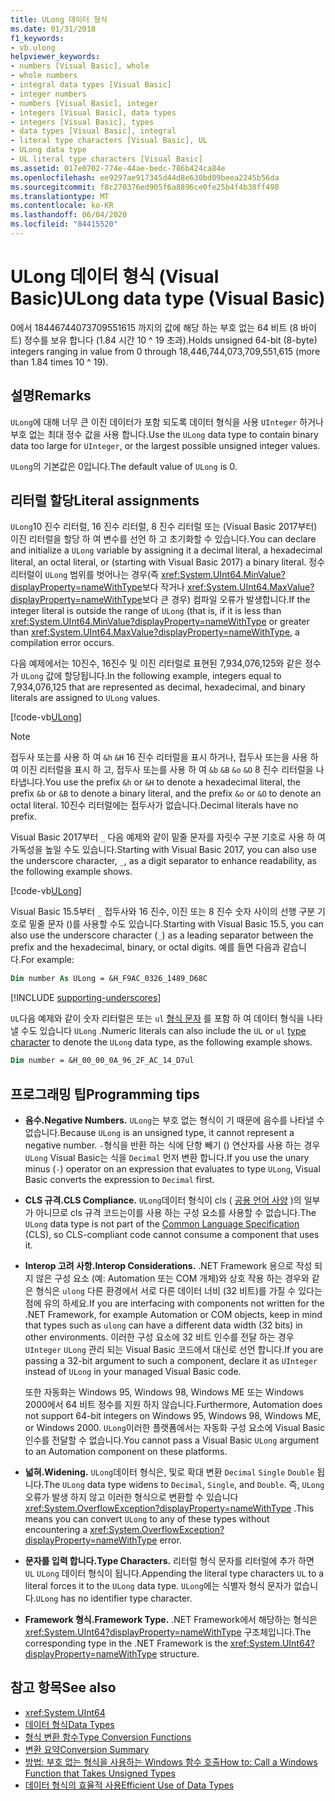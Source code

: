 ```yaml
---
title: ULong 데이터 형식
ms.date: 01/31/2018
f1_keywords:
- vb.ulong
helpviewer_keywords:
- numbers [Visual Basic], whole
- whole numbers
- integral data types [Visual Basic]
- integer numbers
- numbers [Visual Basic], integer
- integers [Visual Basic], data types
- integers [Visual Basic], types
- data types [Visual Basic], integral
- literal type characters [Visual Basic], UL
- ULong data type
- UL literal type characters [Visual Basic]
ms.assetid: 017e0702-774e-44ae-bedc-786b424ca84e
ms.openlocfilehash: ee9297ae917345d44d8e630bd09beea2245b56da
ms.sourcegitcommit: f8c270376ed905f6a8896ce0fe25b4f4b38ff498
ms.translationtype: MT
ms.contentlocale: ko-KR
ms.lasthandoff: 06/04/2020
ms.locfileid: "84415520"
---
```

# <a name="ulong-data-type-visual-basic"></a><span data-ttu-id="9b913-102">ULong 데이터 형식 (Visual Basic)</span><span class="sxs-lookup"><span data-stu-id="9b913-102">ULong data type (Visual Basic)</span></span>

<span data-ttu-id="9b913-103">0에서 18446744073709551615 까지의 값에 해당 하는 부호 없는 64 비트 (8 바이트) 정수를 보유 합니다 (1.84 시간 10 ^ 19 초과).</span><span class="sxs-lookup"><span data-stu-id="9b913-103">Holds unsigned 64-bit (8-byte) integers ranging in value from 0 through 18,446,744,073,709,551,615 (more than 1.84 times 10 ^ 19).</span></span>

## <a name="remarks"></a><span data-ttu-id="9b913-104">설명</span><span class="sxs-lookup"><span data-stu-id="9b913-104">Remarks</span></span>

<span data-ttu-id="9b913-105">`ULong`에 대해 너무 큰 이진 데이터가 포함 되도록 데이터 형식을 사용 `UInteger` 하거나 부호 없는 최대 정수 값을 사용 합니다.</span><span class="sxs-lookup"><span data-stu-id="9b913-105">Use the `ULong` data type to contain binary data too large for `UInteger`, or the largest possible unsigned integer values.</span></span>

<span data-ttu-id="9b913-106">`ULong`의 기본값은 0입니다.</span><span class="sxs-lookup"><span data-stu-id="9b913-106">The default value of `ULong` is 0.</span></span>

## <a name="literal-assignments"></a><span data-ttu-id="9b913-107">리터럴 할당</span><span class="sxs-lookup"><span data-stu-id="9b913-107">Literal assignments</span></span>

<span data-ttu-id="9b913-108">`ULong`10 진수 리터럴, 16 진수 리터럴, 8 진수 리터럴 또는 (Visual Basic 2017부터) 이진 리터럴을 할당 하 여 변수를 선언 하 고 초기화할 수 있습니다.</span><span class="sxs-lookup"><span data-stu-id="9b913-108">You can declare and initialize a `ULong` variable by assigning it a decimal literal, a hexadecimal literal, an octal literal, or (starting with Visual Basic 2017) a binary literal.</span></span> <span data-ttu-id="9b913-109">정수 리터럴이 `ULong` 범위를 벗어나는 경우(즉 <xref:System.UInt64.MinValue?displayProperty=nameWithType>보다 작거나 <xref:System.UInt64.MaxValue?displayProperty=nameWithType>보다 큰 경우) 컴파일 오류가 발생합니다.</span><span class="sxs-lookup"><span data-stu-id="9b913-109">If the integer literal is outside the range of `ULong` (that is, if it is less than <xref:System.UInt64.MinValue?displayProperty=nameWithType> or greater than <xref:System.UInt64.MaxValue?displayProperty=nameWithType>, a compilation error occurs.</span></span>

<span data-ttu-id="9b913-110">다음 예제에서는 10진수, 16진수 및 이진 리터럴로 표현된 7,934,076,125와 같은 정수가 `ULong` 값에 할당됩니다.</span><span class="sxs-lookup"><span data-stu-id="9b913-110">In the following example, integers equal to 7,934,076,125 that are represented as decimal, hexadecimal, and binary literals are assigned to `ULong` values.</span></span>

[!code-vb[ULong](../../../../samples/snippets/visualbasic/language-reference/data-types/numeric-literals.vb#ULong)]

> [!NOTE]
> <span data-ttu-id="9b913-111">접두사 또는를 사용 하 여 `&h` `&H` 16 진수 리터럴을 표시 하거나, 접두사 또는을 사용 하 여 이진 리터럴을 표시 하 고, 접두사 또는를 사용 하 여 `&b` `&B` `&o` `&O` 8 진수 리터럴을 나타냅니다.</span><span class="sxs-lookup"><span data-stu-id="9b913-111">You use the prefix `&h` or `&H` to denote a hexadecimal literal, the prefix `&b` or `&B` to denote a binary literal, and the prefix `&o` or `&O` to denote an octal literal.</span></span> <span data-ttu-id="9b913-112">10진수 리터럴에는 접두사가 없습니다.</span><span class="sxs-lookup"><span data-stu-id="9b913-112">Decimal literals have no prefix.</span></span>

<span data-ttu-id="9b913-113">Visual Basic 2017부터 `_` 다음 예제와 같이 밑줄 문자를 자릿수 구분 기호로 사용 하 여 가독성을 높일 수도 있습니다.</span><span class="sxs-lookup"><span data-stu-id="9b913-113">Starting with Visual Basic 2017, you can also use the underscore character, `_`, as a digit separator to enhance readability, as the following example shows.</span></span>

[!code-vb[ULong](../../../../samples/snippets/visualbasic/language-reference/data-types/numeric-literals.vb#LongS)]

<span data-ttu-id="9b913-114">Visual Basic 15.5부터 `_` 접두사와 16 진수, 이진 또는 8 진수 숫자 사이의 선행 구분 기호로 밑줄 문자 ()를 사용할 수도 있습니다.</span><span class="sxs-lookup"><span data-stu-id="9b913-114">Starting with Visual Basic 15.5, you can also use the underscore character (`_`) as a leading separator between the prefix and the hexadecimal, binary, or octal digits.</span></span> <span data-ttu-id="9b913-115">예를 들면 다음과 같습니다.</span><span class="sxs-lookup"><span data-stu-id="9b913-115">For example:</span></span>

```vb
Dim number As ULong = &H_F9AC_0326_1489_D68C
```

[!INCLUDE [supporting-underscores](../../../../includes/vb-separator-langversion.md)]

<span data-ttu-id="9b913-116">`UL`다음 예제와 같이 숫자 리터럴은 또는 `ul` [형식 문자](../../programming-guide/language-features/data-types/type-characters.md) 를 포함 하 여 데이터 형식을 나타낼 수도 있습니다 `ULong` .</span><span class="sxs-lookup"><span data-stu-id="9b913-116">Numeric literals can also include the `UL` or `ul` [type character](../../programming-guide/language-features/data-types/type-characters.md) to denote the `ULong` data type, as the following example shows.</span></span>

```vb
Dim number = &H_00_00_0A_96_2F_AC_14_D7ul
```

## <a name="programming-tips"></a><span data-ttu-id="9b913-117">프로그래밍 팁</span><span class="sxs-lookup"><span data-stu-id="9b913-117">Programming tips</span></span>

- <span data-ttu-id="9b913-118">**음수.**</span><span class="sxs-lookup"><span data-stu-id="9b913-118">**Negative Numbers.**</span></span> <span data-ttu-id="9b913-119">`ULong`는 부호 없는 형식이 기 때문에 음수를 나타낼 수 없습니다.</span><span class="sxs-lookup"><span data-stu-id="9b913-119">Because `ULong` is an unsigned type, it cannot represent a negative number.</span></span> <span data-ttu-id="9b913-120">`-`형식을 반환 하는 식에 단항 빼기 () 연산자를 사용 하는 경우 `ULong` Visual Basic는 식을 `Decimal` 먼저 변환 합니다.</span><span class="sxs-lookup"><span data-stu-id="9b913-120">If you use the unary minus (`-`) operator on an expression that evaluates to type `ULong`, Visual Basic converts the expression to `Decimal` first.</span></span>

- <span data-ttu-id="9b913-121">**CLS 규격.**</span><span class="sxs-lookup"><span data-stu-id="9b913-121">**CLS Compliance.**</span></span> <span data-ttu-id="9b913-122">`ULong`데이터 형식이 cls ( [공용 언어 사양](https://www.ecma-international.org/publications/standards/Ecma-335.htm) )의 일부가 아니므로 cls 규격 코드는이를 사용 하는 구성 요소를 사용할 수 없습니다.</span><span class="sxs-lookup"><span data-stu-id="9b913-122">The `ULong` data type is not part of the [Common Language Specification](https://www.ecma-international.org/publications/standards/Ecma-335.htm) (CLS), so CLS-compliant code cannot consume a component that uses it.</span></span>

- <span data-ttu-id="9b913-123">**Interop 고려 사항.**</span><span class="sxs-lookup"><span data-stu-id="9b913-123">**Interop Considerations.**</span></span> <span data-ttu-id="9b913-124">.NET Framework 용으로 작성 되지 않은 구성 요소 (예: Automation 또는 COM 개체)와 상호 작용 하는 경우와 같은 형식은 `ulong` 다른 환경에서 서로 다른 데이터 너비 (32 비트)를 가질 수 있다는 점에 유의 하세요.</span><span class="sxs-lookup"><span data-stu-id="9b913-124">If you are interfacing with components not written for the .NET Framework, for example Automation or COM objects, keep in mind that types such as `ulong` can have a different data width (32 bits) in other environments.</span></span> <span data-ttu-id="9b913-125">이러한 구성 요소에 32 비트 인수를 전달 하는 경우 `UInteger` `ULong` 관리 되는 Visual Basic 코드에서 대신로 선언 합니다.</span><span class="sxs-lookup"><span data-stu-id="9b913-125">If you are passing a 32-bit argument to such a component, declare it as `UInteger` instead of `ULong` in your managed Visual Basic code.</span></span>

  <span data-ttu-id="9b913-126">또한 자동화는 Windows 95, Windows 98, Windows ME 또는 Windows 2000에서 64 비트 정수를 지원 하지 않습니다.</span><span class="sxs-lookup"><span data-stu-id="9b913-126">Furthermore, Automation does not support 64-bit integers on Windows 95, Windows 98, Windows ME, or Windows 2000.</span></span> <span data-ttu-id="9b913-127">`ULong`이러한 플랫폼에서는 자동화 구성 요소에 Visual Basic 인수를 전달할 수 없습니다.</span><span class="sxs-lookup"><span data-stu-id="9b913-127">You cannot pass a Visual Basic `ULong` argument to an Automation component on these platforms.</span></span>

- <span data-ttu-id="9b913-128">**넓혀.**</span><span class="sxs-lookup"><span data-stu-id="9b913-128">**Widening.**</span></span> <span data-ttu-id="9b913-129">`ULong`데이터 형식은, 및로 확대 변환 `Decimal` `Single` `Double` 됩니다.</span><span class="sxs-lookup"><span data-stu-id="9b913-129">The `ULong` data type widens to `Decimal`, `Single`, and `Double`.</span></span> <span data-ttu-id="9b913-130">즉, `ULong` 오류가 발생 하지 않고 이러한 형식으로 변환할 수 있습니다 <xref:System.OverflowException?displayProperty=nameWithType> .</span><span class="sxs-lookup"><span data-stu-id="9b913-130">This means you can convert `ULong` to any of these types without encountering a <xref:System.OverflowException?displayProperty=nameWithType> error.</span></span>

- <span data-ttu-id="9b913-131">**문자를 입력 합니다.**</span><span class="sxs-lookup"><span data-stu-id="9b913-131">**Type Characters.**</span></span> <span data-ttu-id="9b913-132">리터럴 형식 문자를 리터럴에 추가 하면 `UL` `ULong` 데이터 형식이 됩니다.</span><span class="sxs-lookup"><span data-stu-id="9b913-132">Appending the literal type characters `UL` to a literal forces it to the `ULong` data type.</span></span> <span data-ttu-id="9b913-133">`ULong`에는 식별자 형식 문자가 없습니다.</span><span class="sxs-lookup"><span data-stu-id="9b913-133">`ULong` has no identifier type character.</span></span>

- <span data-ttu-id="9b913-134">**Framework 형식.**</span><span class="sxs-lookup"><span data-stu-id="9b913-134">**Framework Type.**</span></span> <span data-ttu-id="9b913-135">.NET Framework에서 해당하는 형식은 <xref:System.UInt64?displayProperty=nameWithType> 구조체입니다.</span><span class="sxs-lookup"><span data-stu-id="9b913-135">The corresponding type in the .NET Framework is the <xref:System.UInt64?displayProperty=nameWithType> structure.</span></span>

## <a name="see-also"></a><span data-ttu-id="9b913-136">참고 항목</span><span class="sxs-lookup"><span data-stu-id="9b913-136">See also</span></span>

- <xref:System.UInt64>
- [<span data-ttu-id="9b913-137">데이터 형식</span><span class="sxs-lookup"><span data-stu-id="9b913-137">Data Types</span></span>](index.md)
- [<span data-ttu-id="9b913-138">형식 변환 함수</span><span class="sxs-lookup"><span data-stu-id="9b913-138">Type Conversion Functions</span></span>](../functions/type-conversion-functions.md)
- [<span data-ttu-id="9b913-139">변환 요약</span><span class="sxs-lookup"><span data-stu-id="9b913-139">Conversion Summary</span></span>](../keywords/conversion-summary.md)
- [<span data-ttu-id="9b913-140">방법: 부호 없는 형식을 사용하는 Windows 함수 호출</span><span class="sxs-lookup"><span data-stu-id="9b913-140">How to: Call a Windows Function that Takes Unsigned Types</span></span>](../../programming-guide/com-interop/how-to-call-a-windows-function-that-takes-unsigned-types.md)
- [<span data-ttu-id="9b913-141">데이터 형식의 효율적 사용</span><span class="sxs-lookup"><span data-stu-id="9b913-141">Efficient Use of Data Types</span></span>](../../programming-guide/language-features/data-types/efficient-use-of-data-types.md)
